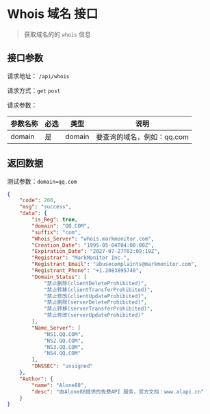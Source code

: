 # Whois 域名 接口

> 获取域名的的 `whois` 信息



## 接口参数

请求地址： `/api/whois`

请求方式：`get`   `post`

请求参数：

| 参数名称 | 必选 | 类型   | 说明                       |
| -------- | ---- | ------ | -------------------------- |
| domain   | 是   | domain | 要查询的域名，例如：qq.com |



## 返回数据

测试参数：`domain=qq.com`

```json
{
    "code": 200,
    "msg": "success",
    "data": {
        "is_Reg": true,
        "domain": "QQ.COM",
        "suffix": "com",
        "Whois_Server": "whois.markmonitor.com",
        "Creation_Date": "1995-05-04T04:00:00Z",
        "Expiration_Date": "2027-07-27T02:09:19Z",
        "Registrar": "MarkMonitor Inc.",
        "Registrant_Email": "abusecomplaints@markmonitor.com",
        "Registrant_Phone": "+1.2083895740",
        "Domain_Status": [
            "禁止删除(clientDeleteProhibited)",
            "禁止转移(clientTransferProhibited)",
            "禁止修改(clientUpdateProhibited)",
            "禁止删除(serverDeleteProhibited)",
            "禁止转移(serverTransferProhibited)",
            "禁止修改(serverUpdateProhibited)"
        ],
        "Name_Server": [
            "NS1.QQ.COM",
            "NS2.QQ.COM",
            "NS3.QQ.COM",
            "NS4.QQ.COM"
        ],
        "DNSSEC": "unsigned"
    },
    "Author": {
        "name": "Alone88",
        "desc": "由Alone88提供的免费API 服务，官方文档：www.alapi.cn"
    }
}
```

